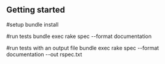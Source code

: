 ## Getting started
#setup
bundle install

#run tests
bundle exec rake spec --format documentation

#run tests with an output file
bundle exec rake spec --format documentation --out rspec.txt